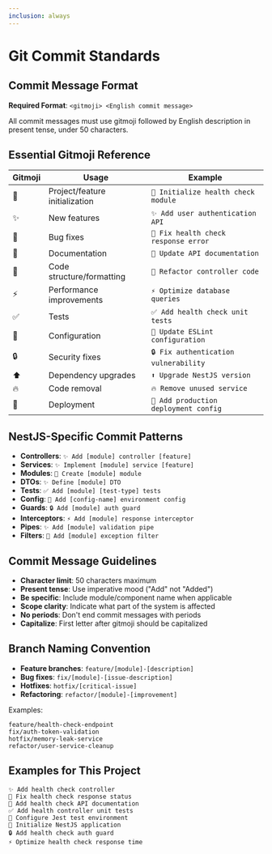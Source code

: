 ```yaml
---
inclusion: always
---
```


# Git Commit Standards

## Commit Message Format

**Required Format**: `<gitmoji> <English commit message>`

All commit messages must use gitmoji followed by English description in present tense, under 50 characters.

## Essential Gitmoji Reference

| Gitmoji | Usage                          | Example                               |
| ------- | ------------------------------ | ------------------------------------- |
| 🎉      | Project/feature initialization | `🎉 Initialize health check module`   |
| ✨      | New features                   | `✨ Add user authentication API`      |
| 🐛      | Bug fixes                      | `🐛 Fix health check response error`  |
| 📝      | Documentation                  | `📝 Update API documentation`         |
| 🎨      | Code structure/formatting      | `🎨 Refactor controller code`         |
| ⚡      | Performance improvements       | `⚡ Optimize database queries`        |
| ✅      | Tests                          | `✅ Add health check unit tests`      |
| 🔧      | Configuration                  | `🔧 Update ESLint configuration`      |
| 🔒      | Security fixes                 | `🔒 Fix authentication vulnerability` |
| ⬆️      | Dependency upgrades            | `⬆️ Upgrade NestJS version`           |
| 🔥      | Code removal                   | `🔥 Remove unused service`            |
| 🚀      | Deployment                     | `🚀 Add production deployment config` |

## NestJS-Specific Commit Patterns

- **Controllers**: `✨ Add [module] controller [feature]`
- **Services**: `✨ Implement [module] service [feature]`
- **Modules**: `🎉 Create [module] module`
- **DTOs**: `✨ Define [module] DTO`
- **Tests**: `✅ Add [module] [test-type] tests`
- **Config**: `🔧 Add [config-name] environment config`
- **Guards**: `🔒 Add [module] auth guard`
- **Interceptors**: `⚡ Add [module] response interceptor`
- **Pipes**: `✨ Add [module] validation pipe`
- **Filters**: `🐛 Add [module] exception filter`

## Commit Message Guidelines

- **Character limit**: 50 characters maximum
- **Present tense**: Use imperative mood ("Add" not "Added")
- **Be specific**: Include module/component name when applicable
- **Scope clarity**: Indicate what part of the system is affected
- **No periods**: Don't end commit messages with periods
- **Capitalize**: First letter after gitmoji should be capitalized

## Branch Naming Convention

- **Feature branches**: `feature/[module]-[description]`
- **Bug fixes**: `fix/[module]-[issue-description]`
- **Hotfixes**: `hotfix/[critical-issue]`
- **Refactoring**: `refactor/[module]-[improvement]`

Examples:

```
feature/health-check-endpoint
fix/auth-token-validation
hotfix/memory-leak-service
refactor/user-service-cleanup
```

## Examples for This Project

```
✨ Add health check controller
🐛 Fix health check response status
📝 Add health check API documentation
✅ Add health controller unit tests
🔧 Configure Jest test environment
🎉 Initialize NestJS application
🔒 Add health check auth guard
⚡ Optimize health check response time
```
